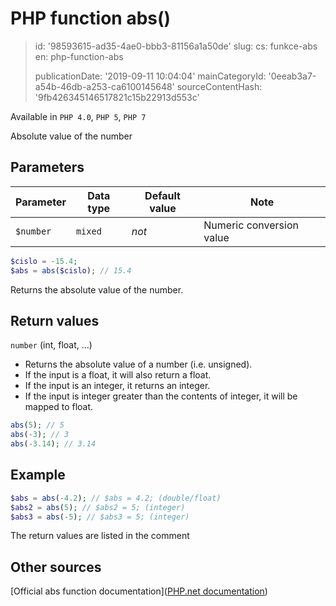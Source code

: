 PHP function abs()
==================

> id: '98593615-ad35-4ae0-bbb3-81156a1a50de'
> slug:
> 	cs: funkce-abs
> 	en: php-function-abs
> 
> publicationDate: '2019-09-11 10:04:04'
> mainCategoryId: '0eeab3a7-a54b-46db-a253-ca6100145648'
> sourceContentHash: '9fb426345146517821c15b22913d553c'

Available in `PHP 4.0`, `PHP 5`, `PHP 7`

Absolute value of the number

Parameters
---------

| Parameter | Data type | Default value | Note |
|-----------|------------|-----------------|----------|
| `$number` | `mixed` | *not* | Numeric conversion value |

```php
$cislo = -15.4;
$abs = abs($cislo); // 15.4
```

Returns the absolute value of the number.

Return values
----------------

`number` (int, float, ...)

- Returns the absolute value of a number (i.e. unsigned).
- If the input is a float, it will also return a float.
- If the input is an integer, it returns an integer.
- If the input is integer greater than the contents of integer, it will be mapped to float.

```php
abs(5); // 5
abs(-3); // 3
abs(-3.14); // 3.14
```

Example
-------

```php
$abs = abs(-4.2); // $abs = 4.2; (double/float)
$abs2 = abs(5); // $abs2 = 5; (integer)
$abs3 = abs(-5); // $abs3 = 5; (integer)
```

The return values are listed in the comment

Other sources
------------

[Official abs function documentation]([PHP.net documentation](https://www.php.net/manual/en/function.abs.php))
